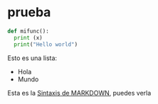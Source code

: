 # prueba

```python
def mifunc():
  print (x)
  print("Hello world")
```

Esto es una lista:
- Hola
- Mundo

Esta es la [Sintaxis de MARKDOWN](https://es.wikipedia.org/wiki/Markdown), puedes verla
